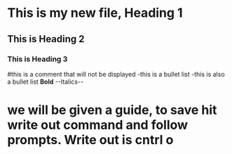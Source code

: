 # This is my new file, Heading 1
## This is Heading 2
### This is Heading 3
#this is a comment that will not be displayed
-this is a bullet list
-this is also a bullet list
**Bold**
--Italics--
# we will be given a guide, to save hit write out command and follow prompts. Write out is cntrl o
